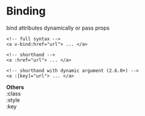 # Binding

bind attributes dynamically or pass props

```
<!-- full syntax -->
<a v-bind:href="url"> ... </a>

<!-- shorthand -->
<a :href="url"> ... </a>

<!-- shorthand with dynamic argument (2.6.0+) -->
<a :[key]="url"> ... </a>
```

**Others**<br /> 
:class<br /> 
:style<br>
:key